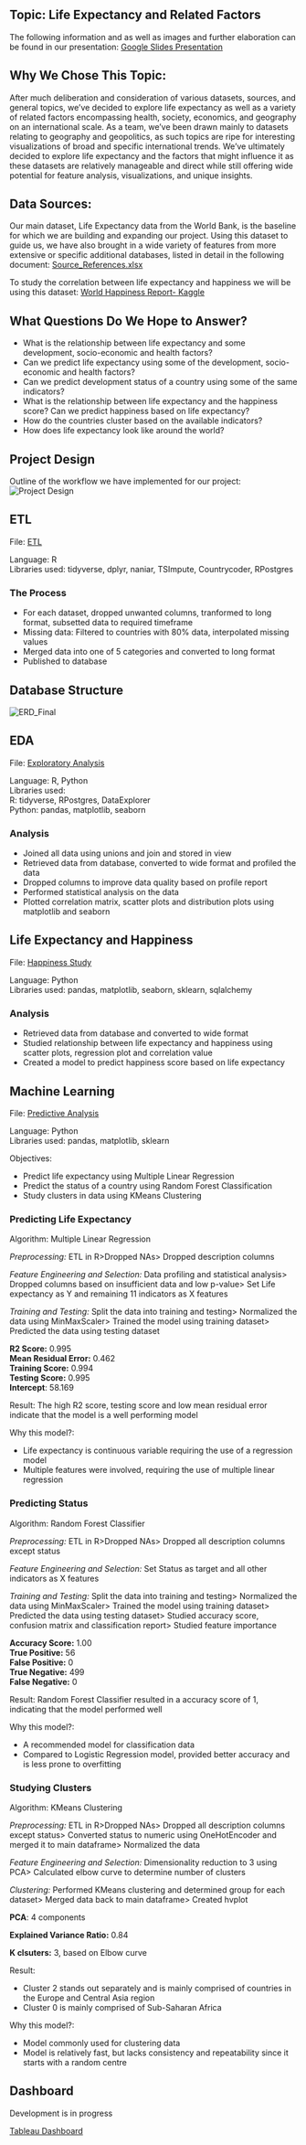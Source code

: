 ## Topic: Life Expectancy and Related Factors

The following information and as well as images and further elaboration can be found in our presentation: [Google Slides Presentation](https://docs.google.com/presentation/d/1JxmIoD-Dh8Wg0N47L849nC_RK8qWd1ZbPwPxcmV6JiQ/edit?usp=sharing)

## Why We Chose This Topic:

After much deliberation and consideration of various datasets, sources, and general topics, we’ve decided to explore life expectancy as well as a variety of related factors encompassing health, society, economics, and geography on an international scale. As a team, we’ve been drawn mainly to datasets relating to geography and geopolitics, as such topics are ripe for interesting visualizations of broad and specific international trends. We’ve ultimately decided to explore life expectancy and the factors that might influence it as these datasets are relatively manageable and direct while still offering wide potential for feature analysis, visualizations, and unique insights.

## Data Sources:

Our main dataset, Life Expectancy data from the World Bank, is the baseline for which we are building and expanding our project. Using this dataset to guide us, we have also brought in a wide variety of features from more extensive or specific additional databases, listed in detail in the following document: 
[Source_References.xlsx](https://github.com/Ryan-Fried/Final_Project-Group1/files/8149293/Source_References.xlsx)

To study the correlation between life expectancy and happiness we will be using this dataset:
[World Happiness Report- Kaggle](https://www.kaggle.com/unsdsn/world-happiness)

## What Questions Do We Hope to Answer?

- What is the relationship between life expectancy and some development, socio-economic and health factors?
- Can we predict life expectancy using some of the development, socio-economic and health factors?
- Can we predict development status of a country using some of the same indicators?
- What is the relationship between life expectancy and the happiness score? Can we predict happiness based on life expectancy?
 - How do the countries cluster based on the available indicators?
 - How does life expectancy look like around the world?

## Project Design
Outline of the workflow we have implemented for our project:
![Project Design](https://github.com/Ryan-Fried/Final_Project-Group1/blob/main/Images/Prog_Design.png)

## ETL
File: [ETL](https://github.com/Ryan-Fried/Final_Project-Group1/blob/ccce2ee579de991f37b3af4be9cd54204bbee535/ETL/Data_ETL.Rmd)

Language: R<br />
Libraries used: tidyverse, dplyr, naniar, TSImpute, Countrycoder, RPostgres

### The Process
- For each dataset, dropped unwanted columns, tranformed to long format, subsetted data to required timeframe
- Missing data: Filtered to countries with 80% data, interpolated missing values
- Merged data into one of 5 categories and converted to long format
- Published to database

## Database Structure
![ERD_Final](https://github.com/Ryan-Fried/Final_Project-Group1/blob/main/Sql/ERD_Final.PNG)

## EDA
File: [Exploratory Analysis](https://github.com/Ryan-Fried/Final_Project-Group1/blob/ccce2ee579de991f37b3af4be9cd54204bbee535/EDA/Data_EDA.Rmd)

Language: R, Python<br />
Libraries used:<br />
  R: tidyverse, RPostgres, DataExplorer<br />
  Python: pandas, matplotlib, seaborn

### Analysis
- Joined all data using unions and join and stored in view
- Retrieved data from database, converted to wide format and profiled the data
- Dropped columns to improve data quality based on profile report
- Performed statistical analysis on the data
- Plotted correlation matrix, scatter plots and distribution plots using matplotlib and seaborn

## Life Expectancy and Happiness
File: [Happiness Study](https://github.com/Ryan-Fried/Final_Project-Group1/blob/ccce2ee579de991f37b3af4be9cd54204bbee535/HAPS_LE_Regression/HAPS_LE_regression_Ryan.ipynb)

Language: Python<br />
Libraries used: pandas, matplotlib, seaborn, sklearn, sqlalchemy

### Analysis
- Retrieved data from database and converted to wide format
- Studied relationship between life expectancy and happiness using scatter plots, regression plot and correlation value
- Created a model to predict happiness score based on life expectancy

## Machine Learning
File: [Predictive Analysis](https://github.com/Ryan-Fried/Final_Project-Group1/blob/ccce2ee579de991f37b3af4be9cd54204bbee535/Machine%20Learning/Predictive_Analysis.ipynb)

Language: Python<br />
Libraries used: pandas, matplotlib, sklearn

Objectives:
- Predict life expectancy using Multiple Linear Regression
- Predict the status of a country using Random Forest Classification
- Study clusters in data using KMeans Clustering

### Predicting Life Expectancy
Algorithm: Multiple Linear Regression

_Preprocessing:_ ETL in R>Dropped NAs> Dropped description columns

_Feature Engineering and Selection:_ Data profiling and statistical analysis> Dropped columns based on insufficient data and low p-value> Set Life expectancy as Y and remaining 11 indicators as X features

_Training and Testing:_ Split the data into training and testing> Normalized the data using MinMaxScaler> Trained the model using training dataset> Predicted the data using testing dataset

**R2 Score:** 0.995<br />
**Mean Residual Error:** 0.462<br />
**Training Score:** 0.994<br />
**Testing Score:** 0.995<br />
**Intercept**: 58.169<br />

Result: The high R2 score, testing score and low mean residual error indicate that the model is a well performing model

Why this model?:
- Life expectancy is continuous variable requiring the use of a regression model
- Multiple features were involved, requiring the use of multiple linear regression

### Predicting Status
Algorithm: Random Forest Classifier

_Preprocessing:_ ETL in R>Dropped NAs> Dropped all description columns except status

_Feature Engineering and Selection:_ Set Status as target and all other indicators as X features

_Training and Testing:_ Split the data into training and testing> Normalized the data using MinMaxScaler> Trained the model using training dataset> Predicted the data using testing dataset> Studied accuracy score, confusion matrix and classification report> Studied feature importance

**Accuracy Score:** 1.00<br />
**True Positive:** 56<br />
**False Positive:** 0<br />
**True Negative:** 499<br />
**False Negative:** 0<br />

Result: Random Forest Classifier resulted in a accuracy score of 1, indicating that the model performed well 

Why this model?:
- A recommended model for classification data
- Compared to Logistic Regression model, provided better accuracy and is less prone to overfitting


### Studying Clusters
Algorithm: KMeans Clustering

_Preprocessing:_ ETL in R>Dropped NAs> Dropped all description columns except status> Converted status to numeric using OneHotEncoder and merged it to main dataframe> Normalized the data

_Feature Engineering and Selection:_ Dimensionality reduction to 3 using PCA> Calculated elbow curve to determine number of clusters  

_Clustering:_  Performed KMeans clustering and determined group for each dataset> Merged data back to main dataframe> Created hvplot 

**PCA**: 4 components

**Explained Variance Ratio:** 0.84

**K clsuters:** 3, based on Elbow curve

Result: 
- Cluster 2 stands out separately and is mainly comprised of countries in the Europe and Central Asia region
- Cluster 0 is mainly comprised of Sub-Saharan Africa

Why this model?:
- Model commonly used for clustering data
- Model is relatively fast, but lacks consistency and repeatability since it starts with a random centre

## Dashboard
Development is in progress

[Tableau Dashboard](https://public.tableau.com/app/profile/dhanushree/viz/LifeExpectancy_16478476299440/Main?publish=yes)

